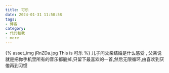 ```yaml
---
title: 可乐
date: 2024-01-31 11:50:58
tags:
- 博客
category:
- 代码和我
- more
---
```

{% asset_img jRnZDa.jpg This is 可乐 %}
儿子问父亲结婚是什么感受 ,   父亲说就是把你手机里所有的音乐都删掉,只留下最喜欢的一首,然后无限循环,由喜欢到厌倦再到习惯